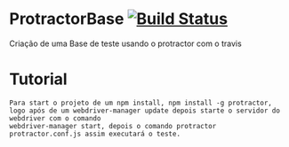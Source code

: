 # ProtractorBase [![Build Status](https://travis-ci.org/higorlaf12/ProtractorBase.svg?branch=master)](https://travis-ci.org/higorlaf12/ProtractorBase)
Criação de uma Base de teste usando o protractor com o travis

# Tutorial
    Para start o projeto de um npm install, npm install -g protractor,
    logo após de um webdriver-manager update depois starte o servidor do webdriver com o comando
    webdriver-manager start, depois o comando protractor protractor.conf.js assim executará o teste.
